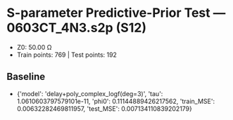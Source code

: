 # S-parameter Predictive-Prior Test — 0603CT_4N3.s2p (S12)
- Z0: 50.00 Ω
- Train points: 769  |  Test points: 192

## Baseline
- {'model': 'delay+poly_complex_logf(deg=3)', 'tau': 1.0610603797579101e-11, 'phi0': 0.11144889426217562, 'train_MSE': 0.00632282469811957, 'test_MSE': 0.007134110839202179}